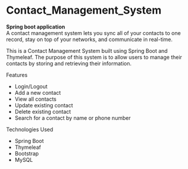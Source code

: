 # Contact_Management_System


**Spring boot application**
</br>
A contact management system lets you sync all of your contacts to one record, stay on top of your networks, and communicate in
real-time.

This is a Contact Management System built using Spring Boot and Thymeleaf. The purpose of this system is to allow users to manage their contacts by storing and retrieving their information.

Features
- Login/Logout
- Add a new contact
- View all contacts
- Update existing contact
- Delete existing contact
- Search for a contact by name or phone number


Technologies Used
- Spring Boot
- Thymeleaf
- Bootstrap
- MySQL
